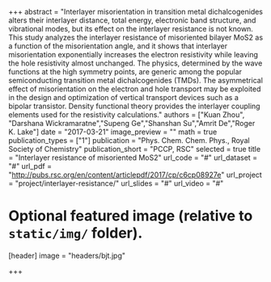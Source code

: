 +++
abstract = "Interlayer misorientation in transition metal dichalcogenides alters their interlayer distance, total energy, electronic band structure, and vibrational modes, but its effect on the interlayer resistance is not known. This study analyzes the interlayer resistance of misoriented bilayer MoS2 as a function of the misorientation angle, and it shows that interlayer misorientation exponentially increases the electron resistivity while leaving the hole resistivity almost unchanged. The physics, determined by the wave functions at the high symmetry points, are generic among the popular semiconducting transition metal dichalcogenides (TMDs). The asymmetrical effect of misorientation on the electron and hole transport may be exploited in the design and optimization of vertical transport devices such as a bipolar transistor. Density functional theory provides the interlayer coupling elements used for the resistivity calculations."
authors = ["Kuan Zhou", "Darshana Wickramaratne","Supeng Ge","Shanshan Su","Amrit De","Roger K. Lake"]
date = "2017-03-21"
image_preview = ""
math = true
publication_types = ["1"]
publication = "Phys. Chem. Chem. Phys., Royal Society of Chemistry"
publication_short = "PCCP, RSC"
selected = true
title = "Interlayer resistance of misoriented MoS2"
url_code = "#"
url_dataset = "#"
url_pdf = "http://pubs.rsc.org/en/content/articlepdf/2017/cp/c6cp08927e"
url_project = "project/interlayer-resistance/"
url_slides = "#"
url_video = "#"


# Optional featured image (relative to `static/img/` folder).
[header]
image = "headers/bjt.jpg"

+++

